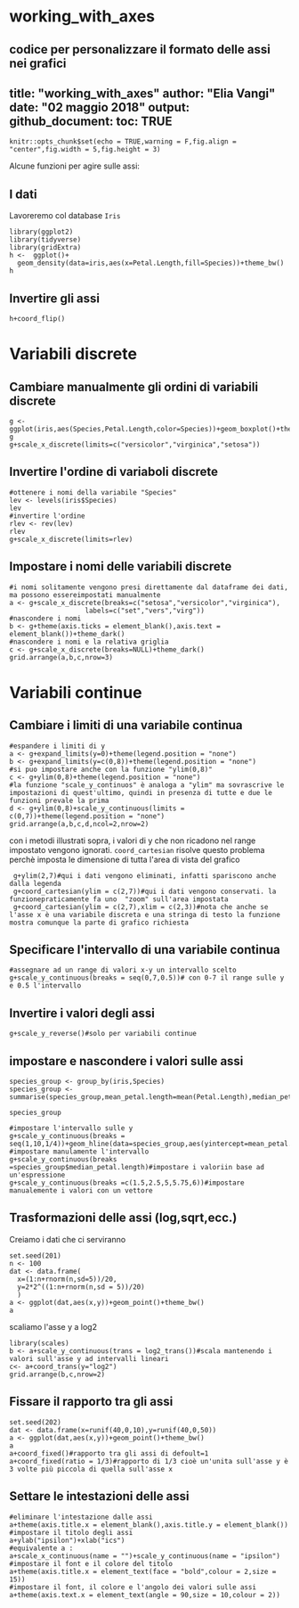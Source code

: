 # working_with_axes
codice per personalizzare il formato delle assi nei grafici 
---
title: "working_with_axes"
author: "Elia Vangi"
date: "02 maggio 2018"
output:
  github_document:
    toc: TRUE
---

```{r setup, include=FALSE}
knitr::opts_chunk$set(echo = TRUE,warning = F,fig.align = "center",fig.width = 5,fig.height = 3)
```

Alcune funzioni per agire sulle assi:
## I dati

Lavoreremo col database `Iris`

```{r}
library(ggplot2)
library(tidyverse)
library(gridExtra)
h <-  ggplot()+
  geom_density(data=iris,aes(x=Petal.Length,fill=Species))+theme_bw()
h

```

## Invertire gli assi

```{r}
h+coord_flip()
```

# Variabili discrete

## Cambiare manualmente gli ordini di variabili discrete

```{r}
g <- ggplot(iris,aes(Species,Petal.Length,color=Species))+geom_boxplot()+theme_bw()
g
g+scale_x_discrete(limits=c("versicolor","virginica","setosa"))
```

## Invertire l'ordine di variaboli discrete

```{r}
#ottenere i nomi della variabile "Species"
lev <- levels(iris$Species)
lev
#invertire l'ordine
rlev <- rev(lev)
rlev
g+scale_x_discrete(limits=rlev)
```

## Impostare i nomi delle variabili discrete

```{r fig.height=5}
#i nomi solitamente vengono presi direttamente dal dataframe dei dati, ma possono essereimpostati manualmente
a <- g+scale_x_discrete(breaks=c("setosa","versicolor","virginica"),
                   labels=c("set","vers","virg"))
#nascondere i nomi
b <- g+theme(axis.ticks = element_blank(),axis.text = element_blank())+theme_dark()
#nascondere i nomi e la relativa griglia
c <- g+scale_x_discrete(breaks=NULL)+theme_dark()
grid.arrange(a,b,c,nrow=3)
```

# Variabili continue

## Cambiare i limiti di una variabile continua

```{r}
#espandere i limiti di y
a <- g+expand_limits(y=0)+theme(legend.position = "none")
b <- g+expand_limits(y=c(0,8))+theme(legend.position = "none")
#si puo impostare anche con la funzione "ylim(0,8)"
c <- g+ylim(0,8)+theme(legend.position = "none")
#la funzione "scale_y_continuos" è analoga a "ylim" ma sovrascrive le impostazioni di quest'ultimo, quindi in presenza di tutte e due le funzioni prevale la prima
d <- g+ylim(0,8)+scale_y_continuous(limits = c(0,7))+theme(legend.position = "none")
grid.arrange(a,b,c,d,ncol=2,nrow=2)
```
con i metodi illustrati sopra, i valori di y che non ricadono nel range impostato vengono ignorati.
`coord_cartesian` risolve questo problema perchè imposta le dimensione di tutta l'area di vista del grafico

```{r}
 g+ylim(2,7)#qui i dati vengono eliminati, infatti spariscono anche dalla legenda
 g+coord_cartesian(ylim = c(2,7))#qui i dati vengono conservati. la funzionepraticamente fa uno  "zoom" sull'area impostata
 g+coord_cartesian(ylim = c(2,7),xlim = c(2,3))#nota che anche se l'asse x è una variabile discreta e una stringa di testo la funzione mostra comunque la parte di grafico richiesta
```

## Specificare l'intervallo di una variabile continua

```{r}
#assegnare ad un range di valori x-y un intervallo scelto
g+scale_y_continuous(breaks = seq(0,7,0.5))# con 0-7 il range sulle y e 0.5 l'intervallo
```

## Invertire i valori degli assi

```{r}
g+scale_y_reverse()#solo per variabili continue
```

## impostare e nascondere i valori sulle assi
```{r}
species_group <- group_by(iris,Species)
species_group <- summarise(species_group,mean_petal.length=mean(Petal.Length),median_petal.length=median(Petal.Length))
```

```{r}
species_group
```

```{r}
#impostare l'intervallo sulle y
g+scale_y_continuous(breaks = seq(1,10,1/4))+geom_hline(data=species_group,aes(yintercept=mean_petal.length,color=Species),size=0.3)
#impostare manulamente l'intervallo
g+scale_y_continuous(breaks =species_group$median_petal.length)#impostare i valoriin base ad un'espressione
g+scale_y_continuous(breaks =c(1.5,2.5,5,5.75,6))#impostare manualemente i valori con un vettore
```

## Trasformazioni delle assi (log,sqrt,ecc.)

Creiamo i dati che ci serviranno

```{r}
set.seed(201)
n <- 100
dat <- data.frame(
  x=(1:n+rnorm(n,sd=5))/20,
  y=2*2^((1:n+rnorm(n,sd = 5))/20)
  )
a <- ggplot(dat,aes(x,y))+geom_point()+theme_bw()
a
```

scaliamo l'asse y a log2

```{r}
library(scales)
b <- a+scale_y_continuous(trans = log2_trans())#scala mantenendo i valori sull'asse y ad intervalli lineari
c<- a+coord_trans(y="log2")
grid.arrange(b,c,nrow=2)
```

## Fissare il rapporto tra gli assi

```{r}
set.seed(202)
dat <- data.frame(x=runif(40,0,10),y=runif(40,0,50))
a <- ggplot(dat,aes(x,y))+geom_point()+theme_bw()
a
a+coord_fixed()#rapporto tra gli assi di defoult=1
a+coord_fixed(ratio = 1/3)#rapporto di 1/3 cioè un'unita sull'asse y è 3 volte più piccola di quella sull'asse x
```


## Settare le intestazioni delle assi

```{r}
#eliminare l'intestazione dalle assi
a+theme(axis.title.x = element_blank(),axis.title.y = element_blank())
#impostare il titolo degli assi
a+ylab("ipsilon")+xlab("ics")
#equivalente a :
a+scale_x_continuous(name = "")+scale_y_continuous(name = "ipsilon")
#impostare il font e il colore del titolo
a+theme(axis.title.x = element_text(face = "bold",colour = 2,size = 15))
#impostare il font, il colore e l'angolo dei valori sulle assi
a+theme(axis.text.x = element_text(angle = 90,size = 10,colour = 2))
```
